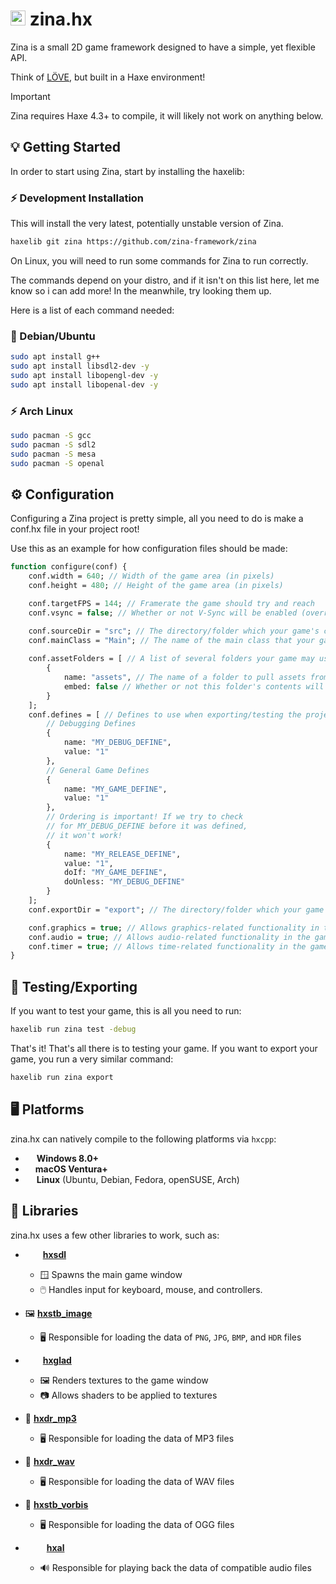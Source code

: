 # <img src="https://raw.githubusercontent.com/zina-framework/.github/refs/heads/main/profile/zina_no_bg_shadowless.png" alt="zina.hx logo" width="24" /> zina.hx
Zina is a small 2D game framework designed to have a simple, yet flexible API.

Think of [LÖVE](https://love2d.org/), but built in a Haxe environment!

> [!IMPORTANT]
> Zina requires Haxe 4.3+ to compile, it will likely not work on anything below.

## 💡 Getting Started

In order to start using Zina, start by installing the haxelib:

### ⚡ Development Installation
This will install the very latest, potentially unstable version of Zina.

```sh
haxelib git zina https://github.com/zina-framework/zina
```
On Linux, you will need to run some commands for Zina to run correctly.

The commands depend on your distro, and if it isn't on this list here,
let me know so i can add more! In the meanwhile, try looking them up.

Here is a list of each command needed:

### 🐌 Debian/Ubuntu
```sh
sudo apt install g++
sudo apt install libsdl2-dev -y
sudo apt install libopengl-dev -y
sudo apt install libopenal-dev -y
```

### ⚡ Arch Linux

```sh
sudo pacman -S gcc
sudo pacman -S sdl2
sudo pacman -S mesa
sudo pacman -S openal
```

## ⚙️ Configuration
Configuring a Zina project is pretty simple, all you need
to do is make a conf.hx file in your project root!

Use this as an example for how configuration files should be made:
```haxe
function configure(conf) {
    conf.width = 640; // Width of the game area (in pixels)
    conf.height = 480; // Height of the game area (in pixels)

    conf.targetFPS = 144; // Framerate the game should try and reach
    conf.vsync = false; // Whether or not V-Sync will be enabled (overrides `targetFPS`)

    conf.sourceDir = "src"; // The directory/folder which your game's code resides in
    conf.mainClass = "Main"; // The name of the main class that your game will start on
    
    conf.assetFolders = [ // A list of several folders your game may use to hold assets
        {
            name: "assets", // The name of a folder to pull assets from
            embed: false // Whether or not this folder's contents will be embedded into the final executable
        }
    ];
    conf.defines = [ // Defines to use when exporting/testing the project
        // Debugging Defines
        {
            name: "MY_DEBUG_DEFINE",
            value: "1"
        },
        // General Game Defines
        {
            name: "MY_GAME_DEFINE",
            value: "1"
        },
        // Ordering is important! If we try to check
        // for MY_DEBUG_DEFINE before it was defined,
        // it won't work!
        {
            name: "MY_RELEASE_DEFINE",
            value: "1",
            doIf: "MY_GAME_DEFINE",
            doUnless: "MY_DEBUG_DEFINE"
        }
    ];
    conf.exportDir = "export"; // The directory/folder which your game will export to

    conf.graphics = true; // Allows graphics-related functionality in the game
    conf.audio = true; // Allows audio-related functionality in the game
    conf.timer = true; // Allows time-related functionality in the game
}
```

## 🧪 Testing/Exporting
If you want to test your game, this is all you need to run:
```sh
haxelib run zina test -debug
```

That's it! That's all there is to testing your game.
If you want to export your game, you run a very similar command:
```sh
haxelib run zina export
```

## 🖥 Platforms
zina.hx can natively compile to the following platforms via `hxcpp`:

- <img src="https://upload.wikimedia.org/wikipedia/commons/5/5f/Windows_logo_-_2012.svg" width="14" height="14" /> **Windows 8.0+**
- <img src="https://upload.wikimedia.org/wikipedia/commons/1/1b/Apple_logo_grey.svg" width="12" height="14" /> **macOS Ventura+**
- <img src="https://upload.wikimedia.org/wikipedia/commons/3/35/Tux.svg" width="14" height="14" /> **Linux** (Ubuntu, Debian, Fedora, openSUSE, Arch)

## 🧱 Libraries
zina.hx uses a few other libraries to work, such as:

- <img src="https://upload.wikimedia.org/wikipedia/commons/1/16/Simple_DirectMedia_Layer%2C_Logo.svg" width="24" height="14" /> **[hxsdl](https://github.com/swordcube/hxsdl)**
  - 🪟 Spawns the main game window
  - 🖱️ Handles input for keyboard, mouse, and controllers.

- 🖼️ **[hxstb_image](https://github.com/swordcube/hxstb_image)**
  - 🖥 Responsible for loading the data of `PNG`, `JPG`, `BMP`, and `HDR` files

- <img src="https://upload.wikimedia.org/wikipedia/commons/e/e9/Opengl-logo.svg" width="24" height="14" /> **[hxglad](https://github.com/swordcube/hxglad)**
  - 🖼️ Renders textures to the game window
  - 📷 Allows shaders to be applied to textures

- 🎵 **[hxdr_mp3](https://github.com/swordcube/hxdr_mp3)**
  - 🖥 Responsible for loading the data of MP3 files

- 🎵 **[hxdr_wav](https://github.com/swordcube/hxdr_wav)**
  - 🖥 Responsible for loading the data of WAV files

- 🎵 **[hxstb_vorbis](https://github.com/swordcube/hxstb_vorbis)**
  - 🖥 Responsible for loading the data of OGG files

- <img src="https://upload.wikimedia.org/wikipedia/en/thumb/1/1f/OpenAL_logo.svg/1280px-OpenAL_logo.svg.png" width="30" height="14" /> **[hxal](https://github.com/swordcube/hxal)**
  - 🔊 Responsible for playing back the data of compatible audio files
